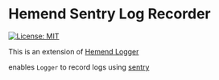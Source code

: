 # Hemend Sentry Log Recorder

[![License: MIT][license_badge]][license_link]

This is an extension of [Hemend Logger](https://pub.dev/packages/hemend_async_log_recorder)

enables `Logger` to record logs using [sentry](https://pub.dev/packages/sentry)

[license_link]: https://opensource.org/licenses/MIT
[license_badge]: https://img.shields.io/badge/license-MIT-blue.svg
